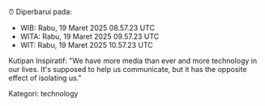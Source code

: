 ⏰ Diperbarui pada:
- WIB: Rabu, 19 Maret 2025 08.57.23 UTC
- WITA: Rabu, 19 Maret 2025 09.57.23 UTC
- WIT: Rabu, 19 Maret 2025 10.57.23 UTC

Kutipan Inspiratif:
"We have more media than ever and more technology in our lives. It's supposed to help us communicate, but it has the opposite effect of isolating us."


Kategori: technology

